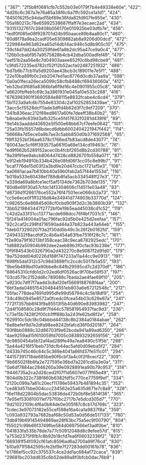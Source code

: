 {
  "367": "2f5b8f0681cfb7c552b03e0179f7b4e49338e60e",
  "422": "4d26c6c367a7e76a85a38f6c6a7ffc592ce1a1d1",
  "424": "8450162f5c94dad15bf89e36fda82fd907fe955e",
  "430": "05a180213c78e65992538687ffaff7e3ecaec2ad",
  "434": "93151327617c39408b056170e010925be03dfb7e",
  "456": "1edf0f085e08f928701d24b95baace89b8aa80c1",
  "460": "60d8f78a9ba2cadf05e6309882ab8a9206d00dcd",
  "472": "229984e963d62ea65d14db14ac946c5d8b905c10",
  "475": "39cf4d7dd24a30259fde61a8b2dc95a47ce9a0c4",
  "477": "126b0cbabf957a9575828b4cb42dba500adfef49",
  "479": "aef51b2aa56e8c7d04903aaee652f0c6bd98cbe9",
  "481": "c9fd572235ed782cf52f12b52acfa02487251932",
  "486": "bd7b6b77cb1fa5d9200ae43bcb3c189011e7e5f1",
  "488": "22e10ba89fb0c2eb2047ed1ac8776d0cdb37aa9a",
  "598": "0a0a01feca26eca5099c58cfb8488cf69436060a",
  "412": "eb32bd3f685a8366bfa6f9d16c4e0901955c05c8",
  "408": "a6620fbffeb1c69c3a3861931e045a10e533c288",
  "416": "6763983901f3660584e88115e8832fcabe4c6cd4",
  "379": "5b1123a9afc6b7554e83304c2af10252853439ae",
  "377": "3acc5cf5528dcf11ade3dffd4b62d3f7c9ef7209",
  "370": "341b836eac212f89ed8617a60fe7deeff38b40b2",
  "85": "b8eabe9c639d3afb325ce5fd17632f0281d438f6",
  "89": "9e14b3aaddd40692e5f500e68bb67cf7eefe0642",
  "101": "25a03fb15557d6bdecd6dbb6002404221947f442",
  "114": "56668a7d5ece0a9b7ae3c5abb850d0b371692568",
  "65": "f6ff3252bf36aa6378c1766ed7b83acd8de43077",
  "74": "80043ac5cf6ff393575a661f0a69e134cd19463c",
  "76": "ed9f662b5289152acec0b4fcbf265d8b2cd30788",
  "81": "9a39f91ee9abcb8064d7428cd8826701b558a071",
  "87": "e912eb194910b334b426e08fd06f3cc05c8e99b7",
  "91": "bcaf776de15d03f2a3bd9e20d47ccbc1721af5e3",
  "108": "aa0661acaa7b610bb40a59b0fab2a57f44e1553d",
  "116": "b019a533e60438ef788db8fa5acb334548ff27e3",
  "72": "a339da69a8bfce1ecf5af5134de7362b703de135",
  "79": "80d8e69130a57cfdc14f3304606c114511e03a48",
  "83": "d6736d1f266176ce552a76f47501ece066cb2a73",
  "93": "cc5e6ece0f1ff3216d84e34941d774903b33770d",
  "124": "c98265c6e86845d08cf0cbd909f3d2c3b3860b39",
  "132": "3bb5219843447f2772bf0e19b5ead45038cd1c52",
  "119": "c42d2a33f31cc13771acde698dcc76f4bf7031c5",
  "146": "5f241a414004a01ac796fac92d5b0e425d2eefaa",
  "157": "92c2caf2c298fd716590ad44a37b823a443a64eb",
  "155": "1deb073290207f3a2f30dd5b49c3c26f2b0182fd",
  "159": "2494332f8acdfdf2c4b6a454a63fbe7516f28c7c",
  "161": "f2e90a79f16213bf358ceac38c9eca6782925edc",
  "170": "1d8882a50904b992dee2aeb89b3f0cfac93b238e",
  "177": "0f9f84543b0326790a2d432270c8e9087f2d91d0",
  "179": "9a752ddd04d0226d188f747233a11a44cc9e0913",
  "191": "698fb5da1312c57c98d3898f1c2ccdc5017b5a55",
  "193": "9be5b489bd10a90bbe8c84fb29595cd7c2d370df",
  "186": "88645310cfdb1d2c02ed6df0526ac9f70be58f53",
  "197": "03cd579c2152dd6c789088c7bada2ae4fae69f10",
  "205": "a9230c7dff7f7aadd3c8a120ef5669188768f4aa",
  "200": "6bf3ada0465154204844551eb803a6e67212548c",
  "212": "05fac778dea7691d995dfe99d56794c4c5b18df9",
  "254": "34c49b0945e8572a0fcedc0fcea54b03c629e67a",
  "241": "772f7357bb6f43f9a85513f5b40d690e83983982",
  "247": "2d4f108580c28d9f7fd44c578581954937fac9d3",
  "236": "c73e15b7428f2f00cb1fff88b3a243fe62bd8f2e",
  "258": "629910c5dc18c04bbbd44138c8b2384a0184abae",
  "262": "6e8befef9d7e2dfa98ee8242bfafcd36f0d20187",
  "264": "93f8bb0888c32d86703f9e62bcda941a89ad6350",
  "266": "4ae9259ad15f610059fd7005c083893292659156",
  "267": "dc9850454a5b12af4ad289fe49a7ea8490c51f5b",
  "288": "5a44a4216f51beb731dcfb44ac5afd0d09eba5f2",
  "284": "d433b745c46c64c5c369e4041a66fd37fe511c01",
  "294": "44157391718de685be90f6cbf3a4c0f2f8cecf22",
  "309": "9b66502f8b8fa2e727595e36bd7a2261cd0a3e0a",
  "311": "0a6df7884ac2846260a39e0928891ea90b79c953",
  "314": "9446735a2ca2d26ced2f07f1d5607e077ff65e49",
  "317": "804d0b322c738f860b6382fdf5c770ce7759f9ef",
  "334": "2120c099a7a81c20ecf11786e59437b481894c35",
  "352": "ced83d57bbe004ccc234562e25a635d671e7c8a9",
  "328": "16e118d22804b5dac53836da472b0bf8e5814f36",
  "365": "7e05ef530810011ef757f0bc2717b7e5dcd305d7",
  "770": "9d21022109c4f6a0b84de0e005f87c8cb17d768c",
  "323": "1cdec3e97073182e55cef598e16a4ca1a9837f8a",
  "359": "c093a932793a7682baf68c50d53a0d56de517133",
  "780": "3db819b69145494869ae28f63bc75a5ec9f00790",
  "804": "f55021c99b66f3749fbe584d0697566ef3adf0be",
  "810": "041833fa535b78de7a77c50912048d8c9efee57d",
  "815": "a753d2375f6fb1c8b92b18cfd7ea6f06032336f2",
  "823": "669391f54f092cf61afc8596ad6a2700a99f76cd",
  "830": "b10a971f5842595cfe2bf9e7f27283dd00161b78",
  "836": "e1786ef5cc92c375537c4ce2dd1ac684af72caca",
  "839": "29681bc203dd835c6b52de89a8f0bfcb0dac76b9"
}
